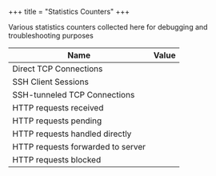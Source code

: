 +++
title = "Statistics Counters"
+++
<script src="/js/api.js" defer> </script>
<script src="/js/counters.js" defer> </script>

Various statistics counters collected here for debugging and troubleshooting
purposes

Name                              | Value
----------------------------------|---------------
Direct TCP Connections            | <div id="tcp_conns"></div>
SSH Client Sessions               | <div id="ssh_sessions"></div>
SSH-tunneled TCP Connections      | <div id="ssh_conns"></div>
HTTP requests received            | <div id="http_rq_received"></div>
HTTP requests pending             | <div id="http_rq_pending"></div>
HTTP requests handled directly    | <div id="http_rq_direct"></div>
HTTP requests forwarded to server | <div id="http_rq_forwarded"></div>
HTTP requests blocked             | <div id="http_rq_blocked"></div>


